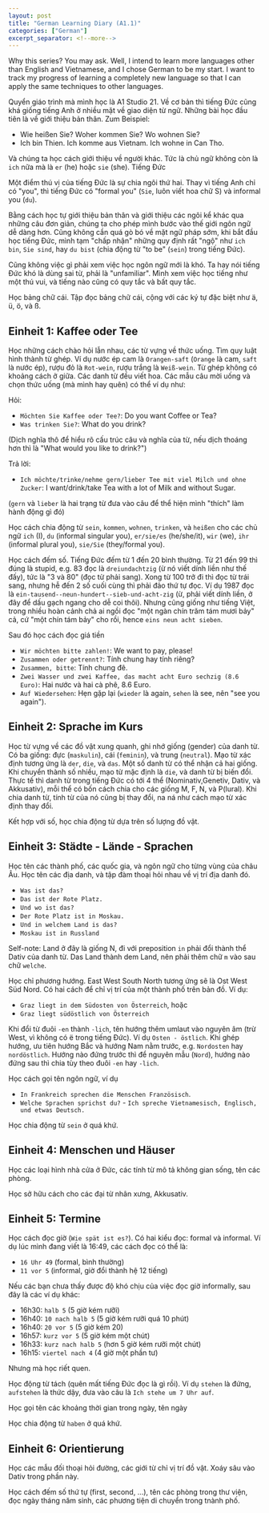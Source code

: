 ```yaml
---
layout: post
title: "German Learning Diary (A1.1)"
categories: ["German"]
excerpt_separator: <!--more-->
---
```


Why this series? You may ask. Well, I intend to learn more languages other than English and Vietnamese, and I chose German to be my start. I want to track my progress of learning a completely new language so that I can apply the same techniques to other languages.

Quyển giáo trình mà mình học là A1 Studio 21. Về cơ bản thì tiếng Đức cũng khá giống tiếng Anh ở nhiều mặt về giao diện từ ngữ. Những bài học đầu tiên là về giới thiệu bản thân. Zum Beispiel:

- Wie heißen Sie? Woher kommen Sie? Wo wohnen Sie?
- Ich bin Thien. Ich komme aus Vietnam. Ich wohne in Can Tho.

Và chúng ta học cách giới thiệu về người khác. Tức là chủ ngữ không còn là `ich` nữa mà là `er` (he) hoặc `sie` (she). Tiếng Đức

Một điểm thú vị của tiếng Đức là sự chia ngôi thứ hai. Thay vì tiếng Anh chỉ có "you", thì tiếng Đức có "formal you" (`Sie`, luôn viết hoa chữ S) và informal you (`du`).

Bằng cách học tự giới thiệu bản thân và giới thiệu các ngôi kể khác qua những câu đơn giản, chúng ta cho phép mình bước vào thế giới ngôn ngữ dễ dàng hơn. Cũng không cần quá gò bó về mặt ngữ pháp sớm, khi bắt đầu học tiếng Đức, mình tạm "chấp nhận" những quy định rất "ngộ" như `ich bin`, `Sie sind`, hay `du bist` (chia động từ "to be" (`sein`) trong tiếng Đức).

Cũng không việc gì phải xem việc học ngôn ngữ mới là khó. Ta hay nói tiếng Đức khó là dùng sai từ, phải là "unfamiliar". Mình xem việc học tiếng như một thú vui, và tiếng nào cũng có quy tắc và bất quy tắc.

Học bảng chữ cái. Tập đọc bảng chữ cái, cộng với các ký tự đặc biệt như ä, ü, ö, và ß.

<!--more-->

## Einheit 1: Kaffee oder Tee

Học những cách chào hỏi lẫn nhau, các từ vựng về thức uống. Tìm quy luật hình thành từ ghép. Ví dụ nước ép cam là `Orangen-saft` (`Orange` là cam, `saft` là nước ép), rượu đỏ là `Rot-wein`, rượu trắng là `Weiß-wein`. Từ ghép không có khoảng cách ở giữa. Các danh từ đều viết hoa. Các mẫu câu mời uống và chọn thức uống (mà mình hay quên) có thể ví dụ như:

Hỏi:

- `Möchten Sie Kaffee oder Tee?`: Do you want Coffee or Tea?
- `Was trinken Sie?`: What do you drink?

(Dịch nghĩa thô để hiểu rõ cấu trúc câu và nghĩa của từ, nếu dịch thoáng hơn thì là "What would you like to drink?")

Trả lời:

- `Ich möchte/trinke/nehme gern/lieber Tee mit viel Milch und ohne Zucker`: I want/drink/take Tea with a lot of Milk and without Sugar.

(`gern` và `lieber` là hai trạng từ đưa vào câu để thể hiện mình "thích" làm hành động gì đó)

Học cách chia động từ `sein`, `kommen`, `wohnen`, `trinken`, và `heißen` cho các chủ ngữ `ich` (I), `du` (informal singular you), `er/sie/es` (he/she/it), `wir` (we), `ihr` (informal plural you), `sie/Sie` (they/formal you).

Học cách đếm số. Tiếng Đức đếm từ 1 đến 20 bình thường. Từ 21 đến 99 thì đúng là stupid, e.g. 83 đọc là `dreiundachtzig` (ừ nó viết dính liền như thế đấy), tức là "3 và 80" (đọc từ phải sang). Xong từ 100 trở đi thì đọc từ trái sang, nhưng hễ đến 2 số cuối cùng thì phải đảo thứ tự đọc. Ví dụ 1987 đọc là `ein-tausend--neun-hundert--sieb-und-acht-zig` (ừ, phải viết dính liền, ở đây để dấu gạch ngang cho dễ coi thôi). Nhưng cũng giống như tiếng Việt, trong nhiều hoàn cảnh chả ai ngồi đọc "một ngàn chín trăm tám mươi bảy" cả, cứ "một chín tám bảy" cho rồi, hence `eins neun acht sieben`.

Sau đó học cách đọc giá tiền

- `Wir möchten bitte zahlen!`: We want to pay, please!
- `Zusammen oder getrennt?`: Tính chung hay tính riêng?
- `Zusammen, bitte`: Tính chung đê.
- `Zwei Wasser und zwei Kaffee, das macht acht Euro sechzig (8.6 Euro)`: Hai nước và hai cà phê, 8.6 Euro.
- `Auf Wiedersehen`: Hẹn gặp lại (`wieder` là again, `sehen` là see, nên "see you again").

## Einheit 2: Sprache im Kurs

Học từ vựng về các đồ vật xung quanh, ghi nhớ giống (gender) của danh từ. Có ba giống: đực (`maskulin`), cái (`feminin`), và trung (`neutral`). Mạo từ xác định tương ứng là `der`, `die`, và `das`. Một số danh từ có thể nhận cả hai giống. Khi chuyển thành số nhiều, mạo từ mặc định là `die`, và danh từ bị biến đổi. Thực tế thì danh từ trong tiếng Đức có tới 4 thể (Nominativ,Genetiv, Dativ, và Akkusativ), mỗi thể có bốn cách chia cho các giống M, F, N, và P(lural). Khi chia danh từ, tính từ của nó cũng bị thay đổi, na ná như cách mạo từ xác định thay đổi.

Kết hợp với số, học chia động từ dựa trên số lượng đồ vật.

## Einheit 3: Städte - Lände - Sprachen

Học tên các thành phố, các quốc gia, và ngôn ngữ cho từng vùng của châu Âu. Học tên các địa danh, và tập đàm thoại hỏi nhau về vị trí địa danh đó.

- `Was ist das?`
- `Das ist der Rote Platz.`
- `Und wo ist das?`
- `Der Rote Platz ist in Moskau.`
- `Und in welchem Land is das?`
- `Moskau ist in Russland`

Self-note: Land ở đây là giống N, đi với preposition `in` phải đổi thành thể Dativ của danh từ. Das Land thành dem Land, nên phải thêm chữ `m` vào sau chữ `welche`.

Học chỉ phương hướng. East West South North tương ứng sẽ là Ost West Süd Nord. Có hai cách để chỉ vị trí của một thành phố trên bản đồ. Ví dụ:

- `Graz liegt in dem Südosten von Österreich`, hoặc
- `Graz liegt südöstlich von Österreich`

Khi đổi từ đuôi `-en` thành `-lich`, tên hướng thêm umlaut vào nguyên âm (trừ West, vì không có ë trong tiếng Đức). Ví dụ `Osten - östlich`. Khi ghép hướng, ưu tiên hướng Bắc và hướng Nam nằm trước, e.g. `Nordosten` hay `nordöstlich`. Hướng nào đứng trước thì để nguyên mẫu (`Nord`), hướng nào đứng sau thì chia tùy theo đuôi `-en` hay `-lich`.

Học cách gọi tên ngôn ngữ, ví dụ 

- `In Frankreich sprechen die Menschen Französisch`.
- `Welche Sprachen sprichst du?` - `Ich spreche Vietnamesisch, Englisch, und etwas Deutsch.`

Học chia động từ `sein` ở quá khứ.

## Einheit 4: Menschen und Häuser

Học các loại hình nhà cửa ở Đức, các tính từ mô tả không gian sống, tên các phòng.

Học sở hữu cách cho các đại từ nhân xưng, Akkusativ.

## Einheit 5: Termine

Học cách đọc giờ (`Wie spät ist es?`). Có hai kiểu đọc: formal và informal. Ví dụ lúc mình đang viết là 16:49, các cách đọc có thể là:

- `16 Uhr 49` (formal, bình thường)
- `11 vor 5` (informal, giờ đổi thành hệ 12 tiếng)

Nếu các bạn chưa thấy được độ khó chịu của việc đọc giờ informally, sau đây là các ví dụ khác:

- 16h30: `halb 5` (5 giờ kém rưỡi)
- 16h40: `10 nach halb 5` (5 giờ kém rưỡi quá 10 phút)
- 16h40: `20 vor 5` (5 giờ kém 20)
- 16h57: `kurz vor 5` (5 giờ kém một chút)
- 16h33: `kurz nach halb 5` (hơn 5 giờ kém rưỡi một chút)
- 16h15: `viertel nach 4` (4 giờ một phần tư)

Nhưng mà học riết quen.

Học động từ tách (quên mất tiếng Đức đọc là gì rồi). Ví dụ `stehen` là đứng, `aufstehen` là thức dậy, đưa vào câu là `Ich stehe um 7 Uhr auf`.

Học gọi tên các khoảng thời gian trong ngày, tên ngày

Học chia động từ `haben` ở quá khứ.

## Einheit 6: Orientierung

Học các mẫu đối thoại hỏi đường, các giới từ chỉ vị trí đồ vật. Xoáy sâu vào Dativ trong phần này.

Học cách đếm số thứ tự (first, second, ...), tên các phòng trong thư viện, đọc ngày tháng năm sinh, các phương tiện di chuyển trong tnành phố.


